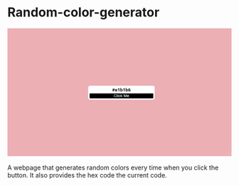 <h1>Random-color-generator</h1>
<img src="page-preview.png" alt="Preview of the Page">
<p>A webpage that generates random colors every time when you click the button. It also provides the hex code the current code.</p>
